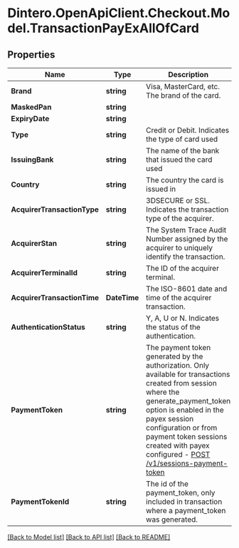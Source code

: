 # Dintero.OpenApiClient.Checkout.Model.TransactionPayExAllOfCard

## Properties

Name | Type | Description | Notes
------------ | ------------- | ------------- | -------------
**Brand** | **string** | Visa, MasterCard, etc. The brand of the card. | [optional] 
**MaskedPan** | **string** |  | [optional] 
**ExpiryDate** | **string** |  | [optional] 
**Type** | **string** | Credit or Debit. Indicates the type of card used  | [optional] 
**IssuingBank** | **string** | The name of the bank that issued the card used  | [optional] 
**Country** | **string** | The country the card is issued in | [optional] 
**AcquirerTransactionType** | **string** | 3DSECURE or SSL. Indicates the transaction type of the acquirer.  | [optional] 
**AcquirerStan** | **string** | The System Trace Audit Number assigned by the acquirer to uniquely identify the transaction.  | [optional] 
**AcquirerTerminalId** | **string** | The ID of the acquirer terminal. | [optional] 
**AcquirerTransactionTime** | **DateTime** | The ISO-8601 date and time of the acquirer transaction. | [optional] 
**AuthenticationStatus** | **string** | Y, A, U or N. Indicates the status of the authentication.  | [optional] 
**PaymentToken** | **string** | The payment token generated by the authorization. Only available for transactions created from session where the generate_payment_token option is enabled in the payex session configuration or from payment token sessions created with payex configured  - [POST /v1/sessions-payment-token](#operation/checkout_payment_token_session_post)  | [optional] 
**PaymentTokenId** | **string** | The id of the payment_token, only included in transaction where a payment_token was generated.  | [optional] 

[[Back to Model list]](../README.md#documentation-for-models) [[Back to API list]](../README.md#documentation-for-api-endpoints) [[Back to README]](../README.md)

